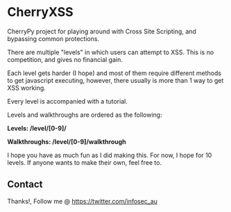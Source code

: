 CherryXSS
=========

CherryPy project for playing around with Cross Site Scripting, and bypassing common protections.

There are multiple "levels" in which users can attempt to XSS. This is no competition, and gives no financial gain.

Each level gets harder (I hope) and most of them require different methods to get javascript executing, however, there usually is more than 1 way to get XSS working.

Every level is accompanied with a tutorial.

Levels and walkthroughs are ordered as the following:

**Levels: /level/[0-9]/**

**Walkthroughs: /level/[0-9]/walkthrough**

I hope you have as much fun as I did making this.
For now, I hope for 10 levels. If anyone wants to make their own, feel free to.

Contact
-------

Thanks!, Follow me @ https://twitter.com/infosec_au